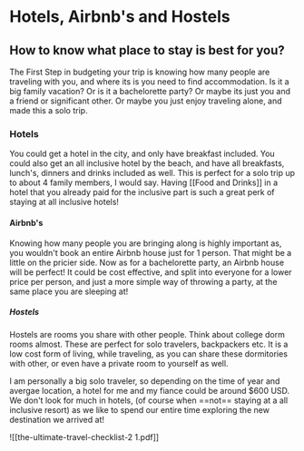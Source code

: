 # Hotels, Airbnb's and Hostels

## How to know what place to stay is best for you?

The First Step in budgeting your trip is knowing how many people are traveling with you, and where its is you need to find accommodation. Is it a big family vacation? Or is it a bachelorette party? Or maybe its just you and a friend or significant other. Or maybe you just enjoy traveling alone, and made this a solo trip. 

### Hotels

You could get a hotel in the city, and only have breakfast included. You could also get an all inclusive hotel by the beach, and have all breakfasts, lunch's, dinners and drinks included as well. This is perfect for a solo trip up to about 4 family members, I would say. Having [[Food and Drinks]] in a hotel that you already paid for the inclusive part is such a great perk of staying at all inclusive hotels!

#### Airbnb's

Knowing how many people you are bringing along is highly important as, you wouldn't book an entire Airbnb house just for 1 person. That might be a little on the pricier side. Now as for a  bachelorette party, an Airbnb house will be perfect! It could be cost effective, and split into everyone for a lower price per person, and just a more simple way of throwing a party, at the same place you are sleeping at!

##### Hostels

Hostels are rooms you share with other people. Think about college dorm rooms almost. These are perfect for solo travelers, backpackers etc. It is a low cost form of living, while traveling, as you can share these dormitories with other, or even have a private room to yourself as well. 

I am personally a big solo traveler, so depending on the time of year and avergae location, a hotel for me and my fiance could be around $600 USD. We don't look for much in hotels, (of course when ==not== staying at a all inclusive resort) as we like to spend our entire time exploring the new destination we arrived at! 

![[the-ultimate-travel-checklist-2 1.pdf]]
